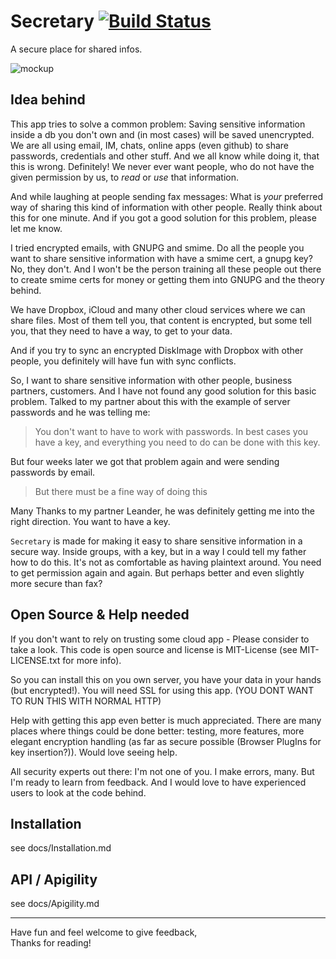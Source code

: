 Secretary [![Build Status](https://travis-ci.org/wesrc/secretary.png)](https://travis-ci.org/wesrc/secretary)
=========
A secure place for shared infos.

![mockup](http://wesrc.com/img/secretary/secretary_dashboard.png)

Idea behind
-----------
This app tries to solve a common problem: Saving sensitive information inside a db you don't own and (in most cases) will be saved unencrypted. We are all using email, IM, chats, online apps (even github) to share passwords, credentials and other stuff. And we all know while doing it, that this is wrong. Definitely! We never ever want people, who do not have the given permission by us, to *read* or *use* that information.

And while laughing at people sending fax messages: What is *your* preferred way of sharing this kind of information with other people. Really think about this for one minute. And if you got a good solution for this problem, please let me know.

I tried encrypted emails, with GNUPG and smime. Do all the people you want to share sensitive information with have a smime cert, a gnupg key? No, they don't. And I won't be the person training all these people out there to create smime certs for money or getting them into GNUPG and the theory behind.

We have Dropbox, iCloud and many other cloud services where we can share files. Most of them tell you, that content is encrypted, but some tell you, that they need to have a way, to get to your data.

And if you try to sync an encrypted DiskImage with Dropbox with other people, you definitely will have fun with sync conflicts.

So, I want to share sensitive information with other people, business partners, customers. And I have not found any good solution for this basic problem. Talked to my partner about this with the example of server passwords and he was telling me: 

> You don't want to have to work with passwords. In best cases you have a key, and everything you need to do can be done with this key.

But four weeks later we got that problem again and were sending passwords by email.

> But there must be a fine way of doing this

Many Thanks to my partner Leander, he was definitely getting me into the right direction. You want to have a key.

`Secretary` is made for making it easy to share sensitive information in a secure way. Inside groups, with a key, but in a way I could tell my father how to do this. It's not as comfortable as having plaintext around. You need to get permission again and again. But perhaps better and even slightly more secure than fax?

Open Source & Help needed
-------------------------
If you don't want to rely on trusting some cloud app - Please consider to take a look. This code is open source and license is MIT-License (see MIT-LICENSE.txt for more info).

So you can install this on you own server, you have your data in your hands (but encrypted!). You will need SSL for using this app. (YOU DONT WANT TO RUN THIS WITH NORMAL HTTP)

Help with getting this app even better is much appreciated. There are many places where things could be done better: testing, more features, more elegant encryption handling (as far as secure possible (Browser PlugIns for key insertion?)). Would love seeing help.

All security experts out there: I'm not one of you. I make errors, many. But I'm ready to learn from feedback. And I would love to have experienced users to look at the code behind. 

Installation
------------
see docs/Installation.md


API / Apigility
---------------
see docs/Apigility.md

---

Have fun and feel welcome to give feedback,  
Thanks for reading!
